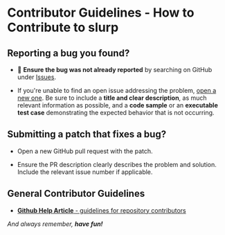 # Contributor Guidelines - How to Contribute to slurp

## **Reporting a bug you found?**

* :bug: **Ensure the bug was not already reported** by searching on GitHub under [Issues](https://github.com/rails/rails/issues).

* If you're unable to find an open issue addressing the problem, [open a new one](https://github.com/slurpcode/slurp/issues/new). Be sure to include a **title and clear description**, as much relevant information as possible, and a **code sample** or an **executable test case** demonstrating the expected behavior that is not occurring.

## **Submitting a patch that fixes a bug?**

* Open a new GitHub pull request with the patch.

* Ensure the PR description clearly describes the problem and solution. Include the relevant issue number if applicable.

## **General Contributor Guidelines**

* [**Github Help Article** - guidelines for repository contributors](https://help.github.com/en/github/building-a-strong-community/setting-guidelines-for-repository-contributors#examples-of-contribution-guidelines)

_And always remember, **have fun!**_
